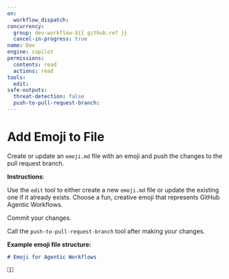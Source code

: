 ```yaml
---
on: 
  workflow_dispatch:
concurrency:
  group: dev-workflow-${{ github.ref }}
  cancel-in-progress: true
name: Dev
engine: copilot
permissions:
  contents: read
  actions: read
tools:
  edit:
safe-outputs:
  threat-detection: false
  push-to-pull-request-branch:
---
```


# Add Emoji to File

Create or update an `emoji.md` file with an emoji and push the changes to the pull request branch.

**Instructions**: 

Use the `edit` tool to either create a new `emoji.md` file or update the existing one if it already exists. Choose a fun, creative emoji that represents GitHub Agentic Workflows.

Commit your changes.

Call the `push-to-pull-request-branch` tool after making your changes.

**Example emoji file structure:**
```markdown
# Emoji for Agentic Workflows

🤖✨
```
